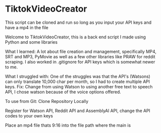 ﻿# TiktokVideoCreator

This script can be cloned and run so long as you input your API keys and have a mp4 in the file

Welcome to TiktokVideoCreator, this is a back end script I made using Python and some libraries

What I learned: A lot about file creation and management, specifically MP4, SRT and MP3, PyMovie as well as a few other libraries like PRAW for reddit scraping. I also worked in .gitignore for API keys which is somewhat newer to me.

What I struggled with: One of the struggles was that the API's (Watsons) can only translate 10,000 char per month, so I had to create multiple API keys.
Fix: Change from using Watson to using another free text to speech API, I chose watson because of the voice options offered.



To use from Git: Clone Repository Locally

Register for Watson API, Reddit API and AssemblyAI API, change the API codes to your own keys

Place an mp4 file thats 9:16 into the file path where the main is

